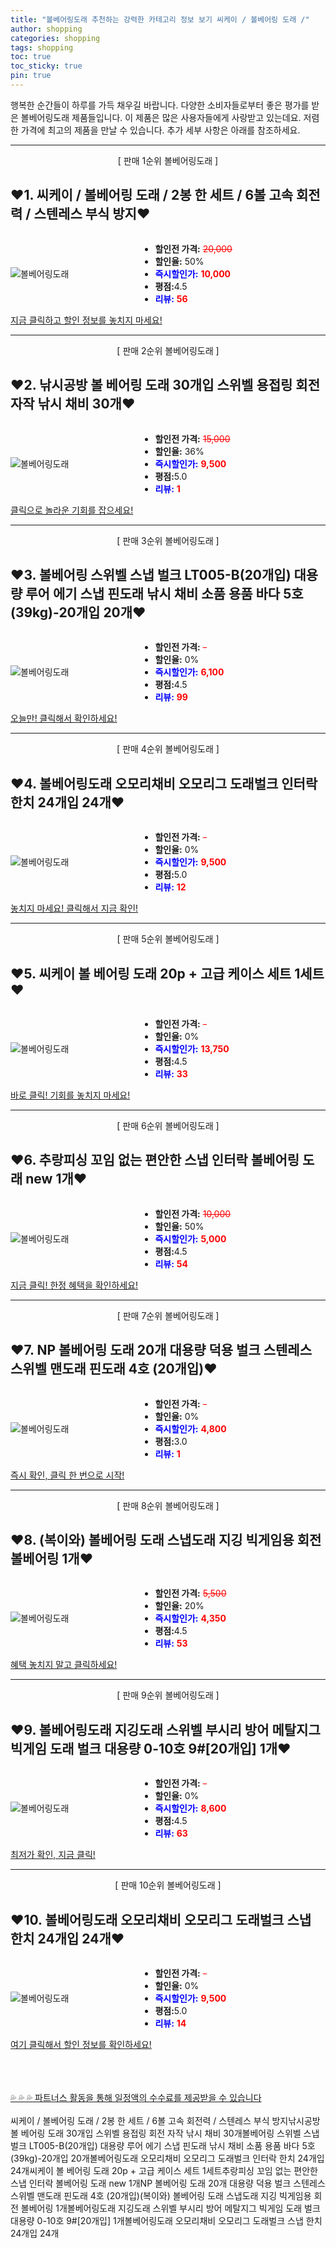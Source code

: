 ```yaml
---
title: "볼베어링도래 추천하는 강력한 카테고리 정보 보기 씨케이 / 볼베어링 도래 /"
author: shopping
categories: shopping
tags: shopping
toc: true
toc_sticky: true
pin: true
---
```

행복한 순간들이 하루를 가득 채우길 바랍니다. 다양한 소비자들로부터 좋은 평가를 받은 볼베어링도래 제품들입니다. 이 제품은 많은 사용자들에게 사랑받고 있는데요. 저렴한 가격에 최고의 제품을 만날 수 있습니다. 추가 세부 사항은 아래를 참조하세요.

---
<p class="toplist" style="margin: 0 auto; display: block; width: fit-content;">[ 판매 1순위 볼베어링도래 ]</p>

<h2><strong>❤️1. 씨케이 / 볼베어링 도래 / 2봉 한 세트 / 6볼 고속 회전력 / 스텐레스 부식 방지❤️</strong></h2>

<div style="display: flex; align-items: center;">
    <div style="flex: 0.4;">
        <img src="https://thumbnail7.coupangcdn.com/thumbnails/remote/230x230ex/image/vendor_inventory/7dd5/38f4ecd40012ab597a7d8a4cab1597d4b51ebef00ca55274aa20a3dda7e6.png" alt="볼베어링도래" style="max-width: 100%;">
    </div>
    <div style="flex: 0.6; margin-left: 10px;">
        <ul>
            <li><strong>할인전 가격:</strong> <del style="color: red;">20,000</del></li>
            <li><strong>할인율:</strong> 50%</li>
            <li><span style='color:blue'><strong>즉시할인가:</strong></span> <span style='color:red'><strong>10,000</strong></span></li>
            <li><strong>평점:</strong>4.5</li>
            <li><span style='color:blue'><strong>리뷰:</strong></span> <span style='color:red'><strong>56</strong></span></li>
        </ul>
    </div>
</div>
<div class="center">
    <a href="https://selin100587001.github.io?lptag=AF9450613&subid=githubio&pageKey=6837892791&traceid=V0-153&itemId=16251546944&vendorItemId=83444727214" class="myButton">
        지금 클릭하고 할인 정보를 놓치지 마세요!
    </a>
</div>


---
<p class="toplist" style="margin: 0 auto; display: block; width: fit-content;">[ 판매 2순위 볼베어링도래 ]</p>

<h2><strong>❤️2. 낚시공방 볼 베어링 도래 30개입 스위벨 용접링 회전 자작 낚시 채비 30개❤️</strong></h2>

<div style="display: flex; align-items: center;">
    <div style="flex: 0.4;">
        <img src="https://thumbnail8.coupangcdn.com/thumbnails/remote/230x230ex/image/vendor_inventory/2228/17113c297e4b01bcc2da177daa0b3a0b65b79c92ddf8cf31da5afc0acdc8.jpg" alt="볼베어링도래" style="max-width: 100%;">
    </div>
    <div style="flex: 0.6; margin-left: 10px;">
        <ul>
            <li><strong>할인전 가격:</strong> <del style="color: red;">15,000</del></li>
            <li><strong>할인율:</strong> 36%</li>
            <li><span style='color:blue'><strong>즉시할인가:</strong></span> <span style='color:red'><strong>9,500</strong></span></li>
            <li><strong>평점:</strong>5.0</li>
            <li><span style='color:blue'><strong>리뷰:</strong></span> <span style='color:red'><strong>1</strong></span></li>
        </ul>
    </div>
</div>
<div class="center">
    <a href="https://selin100587001.github.io?lptag=AF9450613&subid=githubio&pageKey=7908349449&traceid=V0-153&itemId=21693947699&vendorItemId=88743624096" class="myButton">
        클릭으로 놀라운 기회를 잡으세요!
    </a>
</div>


---
<p class="toplist" style="margin: 0 auto; display: block; width: fit-content;">[ 판매 3순위 볼베어링도래 ]</p>

<h2><strong>❤️3. 볼베어링 스위벨 스냅 벌크 LT005-B(20개입) 대용량 루어 에기 스냅 핀도래 낚시 채비 소품 용품 바다 5호(39kg)-20개입 20개❤️</strong></h2>

<div style="display: flex; align-items: center;">
    <div style="flex: 0.4;">
        <img src="https://thumbnail6.coupangcdn.com/thumbnails/remote/230x230ex/image/vendor_inventory/af97/dca68da6f883418d83da22c01960234fe6b0d8c461f3080fbca0bfd67575.jpg" alt="볼베어링도래" style="max-width: 100%;">
    </div>
    <div style="flex: 0.6; margin-left: 10px;">
        <ul>
            <li><strong>할인전 가격:</strong> <del style="color: red;">-</del></li>
            <li><strong>할인율:</strong> 0%</li>
            <li><span style='color:blue'><strong>즉시할인가:</strong></span> <span style='color:red'><strong>6,100</strong></span></li>
            <li><strong>평점:</strong>4.5</li>
            <li><span style='color:blue'><strong>리뷰:</strong></span> <span style='color:red'><strong>99</strong></span></li>
        </ul>
    </div>
</div>
<div class="center">
    <a href="https://selin100587001.github.io?lptag=AF9450613&subid=githubio&pageKey=5735342011&traceid=V0-153&itemId=9636989653&vendorItemId=76921254613" class="myButton">
        오늘만! 클릭해서 확인하세요!
    </a>
</div>


---
<p class="toplist" style="margin: 0 auto; display: block; width: fit-content;">[ 판매 4순위 볼베어링도래 ]</p>

<h2><strong>❤️4. 볼베어링도래 오모리채비 오모리그 도래벌크 인터락 한치 24개입 24개❤️</strong></h2>

<div style="display: flex; align-items: center;">
    <div style="flex: 0.4;">
        <img src="https://thumbnail6.coupangcdn.com/thumbnails/remote/230x230ex/image/vendor_inventory/c064/3b188c44675cdfa477d63d2f7eef45cf3fd6cf837a1a2280db4b7e25c4a9.jpg" alt="볼베어링도래" style="max-width: 100%;">
    </div>
    <div style="flex: 0.6; margin-left: 10px;">
        <ul>
            <li><strong>할인전 가격:</strong> <del style="color: red;">-</del></li>
            <li><strong>할인율:</strong> 0%</li>
            <li><span style='color:blue'><strong>즉시할인가:</strong></span> <span style='color:red'><strong>9,500</strong></span></li>
            <li><strong>평점:</strong>5.0</li>
            <li><span style='color:blue'><strong>리뷰:</strong></span> <span style='color:red'><strong>12</strong></span></li>
        </ul>
    </div>
</div>
<div class="center">
    <a href="https://selin100587001.github.io?lptag=AF9450613&subid=githubio&pageKey=8051281500&traceid=V0-153&itemId=22582506624&vendorItemId=89624271927" class="myButton">
        놓치지 마세요! 클릭해서 지금 확인!
    </a>
</div>


---
<p class="toplist" style="margin: 0 auto; display: block; width: fit-content;">[ 판매 5순위 볼베어링도래 ]</p>

<h2><strong>❤️5. 씨케이 볼 베어링 도래 20p + 고급 케이스 세트 1세트❤️</strong></h2>

<div style="display: flex; align-items: center;">
    <div style="flex: 0.4;">
        <img src="https://thumbnail7.coupangcdn.com/thumbnails/remote/230x230ex/image/retail/images/2023/02/06/17/6/880ab933-7066-49b3-88a3-3660bf2985ab.jpg" alt="볼베어링도래" style="max-width: 100%;">
    </div>
    <div style="flex: 0.6; margin-left: 10px;">
        <ul>
            <li><strong>할인전 가격:</strong> <del style="color: red;">-</del></li>
            <li><strong>할인율:</strong> 0%</li>
            <li><span style='color:blue'><strong>즉시할인가:</strong></span> <span style='color:red'><strong>13,750</strong></span></li>
            <li><strong>평점:</strong>4.5</li>
            <li><span style='color:blue'><strong>리뷰:</strong></span> <span style='color:red'><strong>33</strong></span></li>
        </ul>
    </div>
</div>
<div class="center">
    <a href="https://selin100587001.github.io?lptag=AF9450613&subid=githubio&pageKey=7116458493&traceid=V0-153&itemId=17806181420&vendorItemId=84970201455" class="myButton">
        바로 클릭! 기회를 놓치지 마세요!
    </a>
</div>


---
<p class="toplist" style="margin: 0 auto; display: block; width: fit-content;">[ 판매 6순위 볼베어링도래 ]</p>

<h2><strong>❤️6. 추랑피싱 꼬임 없는 편안한 스냅 인터락 볼베어링 도래 new 1개❤️</strong></h2>

<div style="display: flex; align-items: center;">
    <div style="flex: 0.4;">
        <img src="https://thumbnail8.coupangcdn.com/thumbnails/remote/230x230ex/image/vendor_inventory/e913/38e2d8464e07ac65512c7d3b176d3d4639a0c6ee59abfa5057de95f89dea.jpg" alt="볼베어링도래" style="max-width: 100%;">
    </div>
    <div style="flex: 0.6; margin-left: 10px;">
        <ul>
            <li><strong>할인전 가격:</strong> <del style="color: red;">10,000</del></li>
            <li><strong>할인율:</strong> 50%</li>
            <li><span style='color:blue'><strong>즉시할인가:</strong></span> <span style='color:red'><strong>5,000</strong></span></li>
            <li><strong>평점:</strong>4.5</li>
            <li><span style='color:blue'><strong>리뷰:</strong></span> <span style='color:red'><strong>54</strong></span></li>
        </ul>
    </div>
</div>
<div class="center">
    <a href="https://selin100587001.github.io?lptag=AF9450613&subid=githubio&pageKey=7427472264&traceid=V0-153&itemId=19283079711&vendorItemId=86398017257" class="myButton">
        지금 클릭! 한정 혜택을 확인하세요!
    </a>
</div>


---
<p class="toplist" style="margin: 0 auto; display: block; width: fit-content;">[ 판매 7순위 볼베어링도래 ]</p>

<h2><strong>❤️7. NP 볼베어링 도래 20개 대용량 덕용 벌크 스텐레스 스위벨 맨도래 핀도래 4호 (20개입)❤️</strong></h2>

<div style="display: flex; align-items: center;">
    <div style="flex: 0.4;">
        <img src="https://thumbnail6.coupangcdn.com/thumbnails/remote/230x230ex/image/vendor_inventory/15f8/9e5072ec1d21002b1d92fe7c52777ecc9b4a15e10756c49e0ba8f0da6c35.jpg" alt="볼베어링도래" style="max-width: 100%;">
    </div>
    <div style="flex: 0.6; margin-left: 10px;">
        <ul>
            <li><strong>할인전 가격:</strong> <del style="color: red;">-</del></li>
            <li><strong>할인율:</strong> 0%</li>
            <li><span style='color:blue'><strong>즉시할인가:</strong></span> <span style='color:red'><strong>4,800</strong></span></li>
            <li><strong>평점:</strong>3.0</li>
            <li><span style='color:blue'><strong>리뷰:</strong></span> <span style='color:red'><strong>1</strong></span></li>
        </ul>
    </div>
</div>
<div class="center">
    <a href="https://selin100587001.github.io?lptag=AF9450613&subid=githubio&pageKey=8043289992&traceid=V0-153&itemId=22526977668&vendorItemId=89568984551" class="myButton">
        즉시 확인, 클릭 한 번으로 시작!
    </a>
</div>


---
<p class="toplist" style="margin: 0 auto; display: block; width: fit-content;">[ 판매 8순위 볼베어링도래 ]</p>

<h2><strong>❤️8. (복이와) 볼베어링 도래 스냅도래 지깅 빅게임용 회전 볼베어링 1개❤️</strong></h2>

<div style="display: flex; align-items: center;">
    <div style="flex: 0.4;">
        <img src="https://thumbnail7.coupangcdn.com/thumbnails/remote/230x230ex/image/vendor_inventory/009c/14870f88004386d79ec11d45e062ea9c83f817cf9882fd24ccec1590b1c7.jpg" alt="볼베어링도래" style="max-width: 100%;">
    </div>
    <div style="flex: 0.6; margin-left: 10px;">
        <ul>
            <li><strong>할인전 가격:</strong> <del style="color: red;">5,500</del></li>
            <li><strong>할인율:</strong> 20%</li>
            <li><span style='color:blue'><strong>즉시할인가:</strong></span> <span style='color:red'><strong>4,350</strong></span></li>
            <li><strong>평점:</strong>4.5</li>
            <li><span style='color:blue'><strong>리뷰:</strong></span> <span style='color:red'><strong>53</strong></span></li>
        </ul>
    </div>
</div>
<div class="center">
    <a href="https://selin100587001.github.io?lptag=AF9450613&subid=githubio&pageKey=6382349751&traceid=V0-153&itemId=13566344001&vendorItemId=80819818450" class="myButton">
        혜택 놓치지 말고 클릭하세요!
    </a>
</div>


---
<p class="toplist" style="margin: 0 auto; display: block; width: fit-content;">[ 판매 9순위 볼베어링도래 ]</p>

<h2><strong>❤️9. 볼베어링도래 지깅도래 스위벨 부시리 방어 메탈지그 빅게임 도래 벌크 대용량 0-10호 9#[20개입] 1개❤️</strong></h2>

<div style="display: flex; align-items: center;">
    <div style="flex: 0.4;">
        <img src="https://thumbnail8.coupangcdn.com/thumbnails/remote/230x230ex/image/vendor_inventory/f217/fa25ec6695f67690fb730f284bf90bfa10ed6be803e47492d61c512a3c2b.jpg" alt="볼베어링도래" style="max-width: 100%;">
    </div>
    <div style="flex: 0.6; margin-left: 10px;">
        <ul>
            <li><strong>할인전 가격:</strong> <del style="color: red;">-</del></li>
            <li><strong>할인율:</strong> 0%</li>
            <li><span style='color:blue'><strong>즉시할인가:</strong></span> <span style='color:red'><strong>8,600</strong></span></li>
            <li><strong>평점:</strong>4.5</li>
            <li><span style='color:blue'><strong>리뷰:</strong></span> <span style='color:red'><strong>63</strong></span></li>
        </ul>
    </div>
</div>
<div class="center">
    <a href="https://selin100587001.github.io?lptag=AF9450613&subid=githubio&pageKey=7106796945&traceid=V0-153&itemId=17754625237&vendorItemId=84919022273" class="myButton">
        최저가 확인, 지금 클릭!
    </a>
</div>


---
<p class="toplist" style="margin: 0 auto; display: block; width: fit-content;">[ 판매 10순위 볼베어링도래 ]</p>

<h2><strong>❤️10. 볼베어링도래 오모리채비 오모리그 도래벌크 스냅 한치 24개입 24개❤️</strong></h2>

<div style="display: flex; align-items: center;">
    <div style="flex: 0.4;">
        <img src="https://thumbnail8.coupangcdn.com/thumbnails/remote/230x230ex/image/vendor_inventory/e7fd/64f7e2cbb74bc04a2ce5dc9b26bdc4c645997c4a6d8777b912f2cfeac4be.jpg" alt="볼베어링도래" style="max-width: 100%;">
    </div>
    <div style="flex: 0.6; margin-left: 10px;">
        <ul>
            <li><strong>할인전 가격:</strong> <del style="color: red;">-</del></li>
            <li><strong>할인율:</strong> 0%</li>
            <li><span style='color:blue'><strong>즉시할인가:</strong></span> <span style='color:red'><strong>9,500</strong></span></li>
            <li><strong>평점:</strong>5.0</li>
            <li><span style='color:blue'><strong>리뷰:</strong></span> <span style='color:red'><strong>14</strong></span></li>
        </ul>
    </div>
</div>
<div class="center">
    <a href="https://selin100587001.github.io?lptag=AF9450613&subid=githubio&pageKey=8051277487&traceid=V0-153&itemId=22582487464&vendorItemId=89624252919" class="myButton">
        여기 클릭해서 할인 정보를 확인하세요!
    </a>
</div>

<br><br><br>[💦 💦 💦 파트너스 활동을 통해 일정액의 수수료를 제공받을 수 있습니다](https://link.coupang.com/a/bcpT2c)<br><br>씨케이 / 볼베어링 도래 / 2봉 한 세트 / 6볼 고속 회전력 / 스텐레스 부식 방지낚시공방 볼 베어링 도래 30개입 스위벨 용접링 회전 자작 낚시 채비 30개볼베어링 스위벨 스냅 벌크 LT005-B(20개입) 대용량 루어 에기 스냅 핀도래 낚시 채비 소품 용품 바다 5호(39kg)-20개입 20개볼베어링도래 오모리채비 오모리그 도래벌크 인터락 한치 24개입 24개씨케이 볼 베어링 도래 20p + 고급 케이스 세트 1세트추랑피싱 꼬임 없는 편안한 스냅 인터락 볼베어링 도래 new 1개NP 볼베어링 도래 20개 대용량 덕용 벌크 스텐레스 스위벨 맨도래 핀도래 4호 (20개입)(복이와) 볼베어링 도래 스냅도래 지깅 빅게임용 회전 볼베어링 1개볼베어링도래 지깅도래 스위벨 부시리 방어 메탈지그 빅게임 도래 벌크 대용량 0-10호 9#[20개입] 1개볼베어링도래 오모리채비 오모리그 도래벌크 스냅 한치 24개입 24개